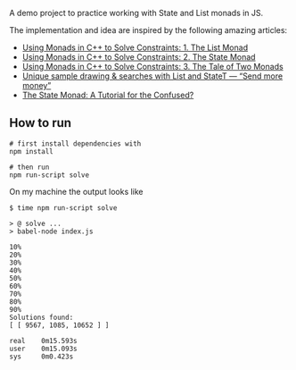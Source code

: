 A demo project to practice working with State and List monads in JS.

The implementation and idea are inspired by the following amazing articles:

* [Using Monads in C++ to Solve Constraints: 1. The List Monad](http://bartoszmilewski.com/2015/05/11/using-monads-in-c-to-solve-constraints-1-the-list-monad/)
* [Using Monads in C++ to Solve Constraints: 2. The State Monad](http://bartoszmilewski.com/2015/05/14/using-monads-in-c-to-solve-constraints-2-the-state-monad/)
* [Using Monads in C++ to Solve Constraints: 3. The Tale of Two Monads](http://bartoszmilewski.com/2015/05/18/using-monads-in-c-to-solve-constraints-3-the-tale-of-two-monads/)
* [Unique sample drawing & searches with List and StateT — “Send more money”](http://blog.jle.im/entry/unique-sample-drawing-searches-with-list-and-statet)
* [The State Monad: A Tutorial for the Confused?](http://brandon.si/code/the-state-monad-a-tutorial-for-the-confused/)

How to run
----------

    # first install dependencies with 
    npm install
    
    # then run
    npm run-script solve
    
On my machine the output looks like

    $ time npm run-script solve
    
    > @ solve ...
    > babel-node index.js
    
    10%
    20%
    30%
    40%
    50%
    60%
    70%
    80%
    90%
    Solutions found:
    [ [ 9567, 1085, 10652 ] ]
    
    real    0m15.593s
    user    0m15.093s
    sys     0m0.423s
